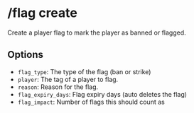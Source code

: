 # /flag create

Create a player flag to mark the player as banned or flagged.

## Options

- `flag_type`: The type of the flag (ban or strike)
- `player`: The tag of a player to flag.
- `reason`: Reason for the flag.
- `flag_expiry_days`: Flag expiry days (auto deletes the flag)
- `flag_impact`: Number of flags this should count as

